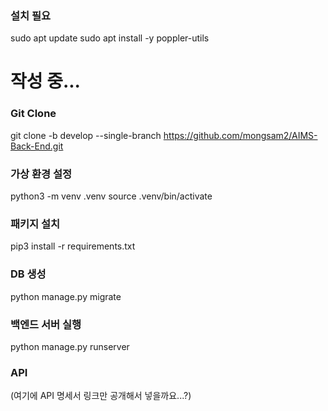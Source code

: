 
### 설치 필요

sudo apt update
sudo apt install -y poppler-utils

# 작성 중...

### Git Clone

git clone -b develop --single-branch https://github.com/mongsam2/AIMS-Back-End.git

### 가상 환경 설정

python3 -m venv .venv
source .venv/bin/activate

### 패키지 설치

pip3 install -r requirements.txt

### DB 생성

python manage.py migrate

### 백엔드 서버 실행

python manage.py runserver

### API
(여기에 API 명세서 링크만 공개해서 넣을까요...?)
